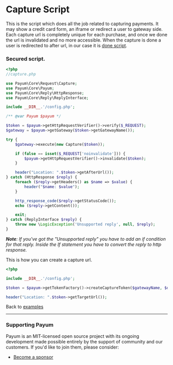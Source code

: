 # Capture Script

This is the script which does all the job related to capturing payments. It may show a credit card form, an iframe or redirect a user to gateway side. Each capture url is completely unique for each purchase, and once we done the url is invalidated and no more accessible. When the capture is done a user is redirected to after url, in our case it is [done script](done-script.md).

### Secured script.

```php
<?php
//capture.php

use Payum\Core\Request\Capture;
use Payum\Core\Payum;
use Payum\Core\Reply\HttpResponse;
use Payum\Core\Reply\ReplyInterface;

include __DIR__.'/config.php';

/** @var Payum $payum */

$token = $payum->getHttpRequestVerifier()->verify($_REQUEST);
$gateway = $payum->getGateway($token->getGatewayName());

try {
    $gateway->execute(new Capture($token));

    if (false == isset($_REQUEST['noinvalidate'])) {
        $payum->getHttpRequestVerifier()->invalidate($token);
    }

    header("Location: ".$token->getAfterUrl());
} catch (HttpResponse $reply) {
    foreach ($reply->getHeaders() as $name => $value) {
        header("$name: $value");
    }

    http_response_code($reply->getStatusCode());
    echo ($reply->getContent());

    exit;
} catch (ReplyInterface $reply) {
    throw new \LogicException('Unsupported reply', null, $reply);
}
```

_**Note**: If you've got the "Unsupported reply" you have to add an if condition for that reply. Inside the If statement you have to convert the reply to http response._

This is how you can create a capture url.

```php
<?php

include __DIR__.'/config.php';

$token = $payum->getTokenFactory()->createCaptureToken($gatewayName, $details, 'afterCaptureUrl');

header("Location: ".$token->getTargetUrl());
```

Back to [examples](index.md)

***

### Supporting Payum

Payum is an MIT-licensed open source project with its ongoing development made possible entirely by the support of community and our customers. If you'd like to join them, please consider:

* [Become a sponsor](https://github.com/sponsors/Payum)
